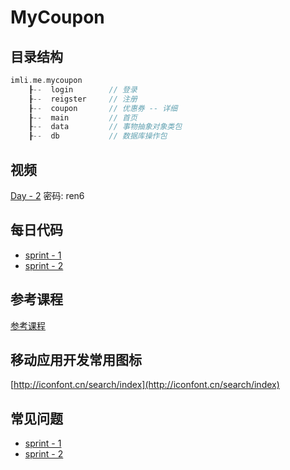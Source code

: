 # MyCoupon

## 目录结构
```c
imli.me.mycoupon
    ┠--  login        // 登录
    ┠--  reigster     // 注册
    ┠--  coupon       // 优惠券 -- 详细
    ┠--  main         // 首页
    ┠--  data         // 事物抽象对象类包
    ┠--  db           // 数据库操作包
```

## 视频
[Day - 2](https://pan.baidu.com/s/1fwz5tEJegJrfnh9Ipd1wxg) 密码: ren6 

## 每日代码
* [sprint - 1](./code/day1.zip)
* [sprint - 2](./code/day1.zip)

## 参考课程
[参考课程](https://github.com/dev-emmon/Courseware)

## 移动应用开发常用图标
[http://iconfont.cn/search/index](http://iconfont.cn/search/index)

## 常见问题
* [sprint - 1](./question/day1.md)
* [sprint - 2](./question/day2.md)